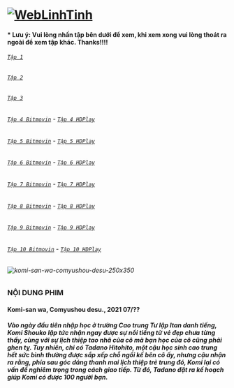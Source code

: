 # [![WebLinhTinh](https://user-images.githubusercontent.com/75318518/142744863-3e57d0b8-e730-4ed0-a57c-c755c0eb671a.PNG)](https://admin1509.github.io/hoathinh247tv.com/)
#### * Lưu ý: Vui lòng nhấn tập bên dưới để xem, khi xem xong vui lòng thoát ra ngoài để xem tập khác. Thanks!!!!

###### [`Tập 1`](https://admin1509.github.io/hoathinh247tv.com/weblinhtinh.net/komi-san-wa-comyushou-desu/tap1/)
###### [`Tập 2`](https://admin1509.github.io/hoathinh247tv.com/weblinhtinh.net/komi-san-wa-comyushou-desu/tap2/)
###### [`Tập 3`](https://admin1509.github.io/hoathinh247tv.com/weblinhtinh.net/komi-san-wa-comyushou-desu/tap3/)
###### [`Tập 4 Bitmovin`](https://bitly.com/3COIQMp) - [`Tập 4 HDPlay`](https://bitly.com/32lcU5D)
###### [`Tập 5 Bitmovin`](https://bitly.com/3x7zbit) - [`Tập 5 HDPlay`](https://bitly.com/30GJM8A)
###### [`Tập 6 Bitmovin`](https://bitly.com/3oNdMaD) - [`Tập 6 HDPlay`](https://bitly.com/3qXokqf)
###### [`Tập 7 Bitmovin`](https://bitly.com/3kVIFsa) - [`Tập 7 HDPlay`](https://bitly.com/3nBagRr)
###### [`Tập 8 Bitmovin`](https://bitmovin.com/demos/stream-test?format=hls&manifest=https://raw.githubusercontent.com/admin1509/admin1509/main/s1.animeweb.xyz/media/video-clips/anime2/03-2021/Komi-sanwa-Comyushou-desu/8/Komi-sanwa-Comyushou-desu-8.m3u8) - [`Tập 8 HDPlay`](https://hdplay.se/?HLSP2P=https://raw.githubusercontent.com/admin1509/admin1509/main/s1.animeweb.xyz/media/video-clips/anime2/03-2021/Komi-sanwa-Comyushou-desu/8/Komi-sanwa-Comyushou-desu-8.m3u8)
###### [`Tập 9 Bitmovin`](https://bitmovin.com/demos/stream-test?format=hls&manifest=https://raw.githubusercontent.com/admin1509/admin1509/main/s1.animeweb.xyz/media/video-clips/anime2/03-2021/Komi-sanwa-Comyushou-desu/9/Komi-sanwa-Comyushou-desu-9.m3u8) - [`Tập 9 HDPlay`](https://hdplay.se/?HLSP2P=https://raw.githubusercontent.com/admin1509/admin1509/main/s1.animeweb.xyz/media/video-clips/anime2/03-2021/Komi-sanwa-Comyushou-desu/9/Komi-sanwa-Comyushou-desu-9.m3u8)
###### [`Tập 10 Bitmovin`](https://bitmovin.com/demos/stream-test?format=hls&manifest=https://raw.githubusercontent.com/admin1509/admin1509/main/s1.animeweb.xyz/media/video-clips/anime2/03-2021/Komi-sanwa-Comyushou-desu/10/Komi-sanwa-Comyushou-desu-10.m3u8) - [`Tập 10 HDPlay`](https://hdplay.se/?HLSP2P=https://raw.githubusercontent.com/admin1509/admin1509/main/s1.animeweb.xyz/media/video-clips/anime2/03-2021/Komi-sanwa-Comyushou-desu/10/Komi-sanwa-Comyushou-desu-10.m3u8)


###### ![komi-san-wa-comyushou-desu-250x350](https://user-images.githubusercontent.com/75318518/142747924-fc01211b-3218-4aba-b90e-f4a1da6912cd.png)

### NỘI DUNG PHIM
#### Komi-san wa, Comyushou desu., 2021 07/??
##### Vào ngày đầu tiên nhập học ở trường Cao trung Tư lập Itan danh tiếng, Komi Shouko lập tức nhận ngay được sự nổi tiếng từ vẻ đẹp chưa từng thấy, cùng với sự lịch thiệp tao nhã của cô mà bạn học của cô cũng phải ghen tỵ. Tuy nhiên, chỉ có Tadano Hitohito, một cậu học sinh cao trung hết sức bình thường được sắp xếp chỗ ngồi kế bên cô ấy, nhưng cậu nhận ra rằng, phía sau góc dáng thanh mai lịch thiệp trẻ trung đó, Komi lại có vấn đề nghiêm trọng trong cách giao tiếp. Từ đó, Tadano đặt ra kế hoạch giúp Komi có được 100 người bạn.

